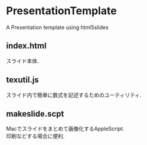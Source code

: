 PresentationTemplate
====================

A Presentation template using html5slides

index.html
----

スライド本体.

texutil.js
----

スライド内で簡単に数式を記述するためのユーティリティ.

makeslide.scpt
----

Macでスライドをまとめて画像化するAppleScript.  
印刷などする場合に便利.
